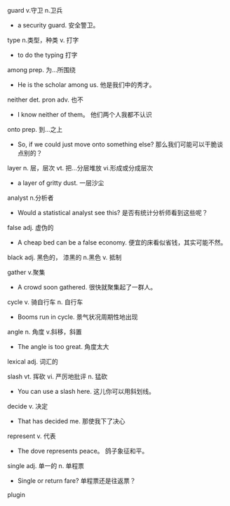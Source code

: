 guard v.守卫 n.卫兵

- a security guard. 安全警卫。

type n.类型，种类 v. 打字

- to do the typing 打字

among prep. 为...所围绕

- He is the scholar among us. 他是我们中的秀才。

neither det. pron adv. 也不

- I know neither of them。 他们两个人我都不认识

onto prep. 到...之上

- So, if we could just move onto something else? 那么我们可能可以干脆谈点别的？

layer n. 层，层次 vt. 把...分层堆放 vi.形成或分成层次

- a layer of gritty dust. 一层沙尘

analyst n.分析者

- Would a statistical analyst see this? 是否有统计分析师看到这些呢？

false adj. 虚伪的

- A cheap bed can be a false economy. 便宜的床看似省钱，其实可能不然。

black adj. 黑色的， 漆黑的 n.黑色 v. 抵制

gather v.聚集

- A crowd soon gathered. 很快就聚集起了一群人。

cycle v. 骑自行车 n. 自行车

- Booms run in cycle. 景气状况周期性地出现

angle n. 角度 v.斜移，斜置

- The angle is too great. 角度太大

lexical adj. 词汇的

slash vt. 挥砍 vi. 严厉地批评 n. 猛砍

- You can use a slash here. 这儿你可以用斜划线。

decide v. 决定

- That has decided me. 那使我下了决心

represent v. 代表

- The dove represents peace。 鸽子象征和平。

single adj. 单一的 n. 单程票

- Single or return fare? 单程票还是往返票？

plugin
